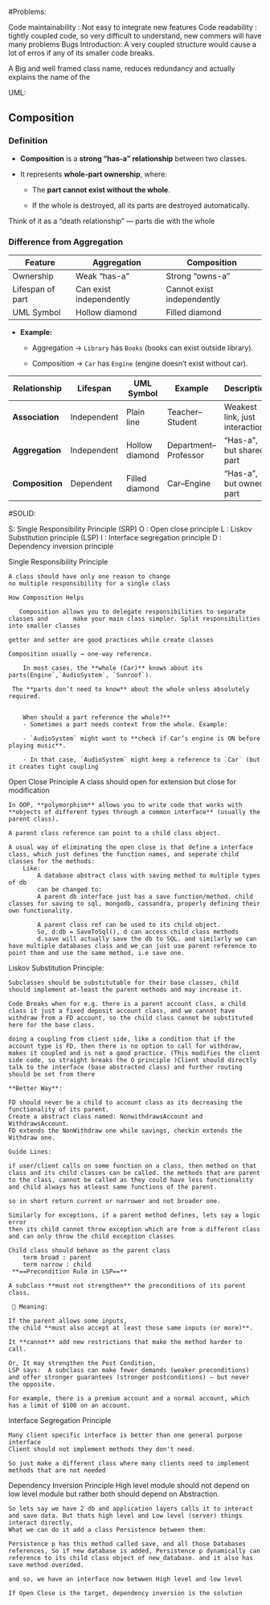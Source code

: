
#Problems:

Code maintainability : Not easy to integrate new features
Code readability : tightly coupled code, so very difficult to understand, new commers will have many problems
Bugs Introduction: A very coupled structure would cause a lot of erros if any of its smaller code breaks.

A Big and well framed class name, reduces redundancy and actually explains the name of the  

UML:

## **Composition**

### **Definition**

- **Composition** is a **strong “has-a” relationship** between two classes.
    
- It represents **whole-part ownership**, where:
    
    - The **part cannot exist without the whole**.
        
    - If the whole is destroyed, all its parts are destroyed automatically.
        

Think of it as a “death relationship” — parts die with the whole

### **Difference from Aggregation**

|Feature|Aggregation|Composition|
|---|---|---|
|Ownership|Weak “has-a”|Strong “owns-a”|
|Lifespan of part|Can exist independently|Cannot exist independently|
|UML Symbol|Hollow diamond|Filled diamond|

- **Example:**
    
    - Aggregation → `Library` has `Books` (books can exist outside library).
        
    - Composition → `Car` has `Engine` (engine doesn’t exist without car).


|Relationship|Lifespan|UML Symbol|Example|Description|
|---|---|---|---|---|
|**Association**|Independent|Plain line|Teacher–Student|Weakest link, just interaction|
|**Aggregation**|Independent|Hollow diamond|Department–Professor|“Has-a”, but shared part|
|**Composition**|Dependent|Filled diamond|Car–Engine|“Has-a”, but owned part|

#SOLID:

S: Single Responsibility Principle (SRP)
O : Open close principle
L : Liskov Substitution principle (LSP)
I : Interface segregation principle
D : Dependency inversion principle 

Single Responsibility Principle

	A class should have only one reason to change
	no multiple responsibility for a single class
	 
	How Composition Helps

       Composition allows you to delegate responsibilities to separate classes and       make your main class simpler. Split responsibilities into smaller classes

	getter and setter are good practices while create classes
	
	Composition usually → one-way reference.
 
        In most cases, the **whole (Car)** knows about its parts(Engine`,`AudioSystem`, `Sunroof`).
	    
	 The **parts don’t need to know** about the whole unless absolutely required.
		  
	
		When should a part reference the whole?**
		- Sometimes a part needs context from the whole. Example:
	    
	    - `AudioSystem` might want to **check if Car’s engine is ON before playing music**.
	        
	    - In that case, `AudioSystem` might keep a reference to `Car` (but it creates tight coupling

Open Close Principle
	A class should open for extension but close for modification
	
	In OOP, **polymorphism** allows you to write code that works with **objects of different types through a common interface** (usually the parent class).

	A parent class reference can point to a child class object.

	A usual way of eliminating the open close is that define a interface class, which just defines the function names, and seperate child classes for the methods:
		Like: 
			A database abstract class with saving method to multiple types of db 
			can be changed to:
			A parent db interface just has a save function/method. child classes for saving to sql, mongodb, cassandra, properly defining their own functionality.

			A parent class ref can be used to its child object.
			So, d:db = SaveToSql(), d can access child class methods
			d.save will actually save the db to SQL. and similarly we can have multiple databases class and we can just use parent reference to point them and use the same method, i.e save one.

Liskov Substitution Principle:

	Subclasses should be substitutable for their base classes, child should implement at-least the parent methods and may increase it.
	
	Code Breaks when for e.g. there is a parent account class, a child class it just a fixed deposit account class, and we cannot have withdraw from a FD account, so the child class cannot be substituted here for the base class.
	
	doing a coupling from client side, like a condition that if the account type is FD, then there is no option to call for withdraw, makes it coupled and is not a good practice. (This modifies the client side code, so straight breaks the O principle )Client should directly talk to the interface (base abstracted class) and further routing should be set from there
	
	**Better Way**:
	
	FD should never be a child to account class as its decreasing the functionality of its parent.
	Create a abstract class named: NonwithdrawsAccount and WithdrawsAccount.
	FD extends the NonWithdraw one while savings, checkin extends the Withdraw one.
	
	Guide Lines:
	
	if user/client calls on some function on a class, then method on that class and its child classes can be called. the methods that are parent to the class, cannot be called as they could have less functionality and child always has atleast same functions of the parent.
	
	so in short return current or narrower and not broader one.
	
	Similarly for exceptions, if a parent method defines, lets say a logic error
	then its child cannot throw exception which are from a different class and can only throw the child exception classes
	
	Child class should behave as the parent class
		term broad : parent
		term narrow : child
	 **==Precondition Rule in LSP==**
	
  	A subclass **must not strengthen** the preconditions of its parent class.
	
	 🔹 Meaning:
	
	If the parent allows some inputs,  
	the child **must also accept at least those same inputs (or more)**.
	
	It **cannot** add new restrictions that make the method harder to call.

	Or, It may strengthen the Post Condition, 
	LSP says:  A subclass can make fewer demands (weaker preconditions) and offer stronger guarantees (stronger postconditions) — but never the opposite.

	For example, there is a premium account and a normal account, which has a limit of $100 on an account.

Interface Segregation Principle

	Many client specific interface is better than one general purpose interface
	Client should not implement methods they don't need.

	So just make a different class where many clients need to implement methods that are not needed

Dependency Inversion Principle
	High level module should not depend on low level module but rather both should depend on
	Abstraction.

	So lets say we have 2 db and application layers calls it to interact and save data. But thats high level and Low level (server) things interact directly,
	What we can do it add a class Persistence between them:

	Persistence p has this method called save, and all those Databases references, So if new database is added, Persistence p dynamically can reference to its child class object of new_database. and it also has save method overided. 

	and so, we have an interface now betwwen High level and low level

	If Open Close is the target, dependency inversion is the solution



